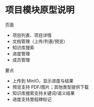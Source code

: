 # 项目模块原型说明

页面
- 项目列表、项目详情
- 文档管理（上传/列表/预览）
- 知识库搜索
- 进度管理
- 成员管理

要点
- 上传到 MinIO，显示进度与结果
- 预览支持 PDF/图片；其他类型提供下载
- 知识库搜索支持关键词/语义结果
- 进度支持里程碑标记
